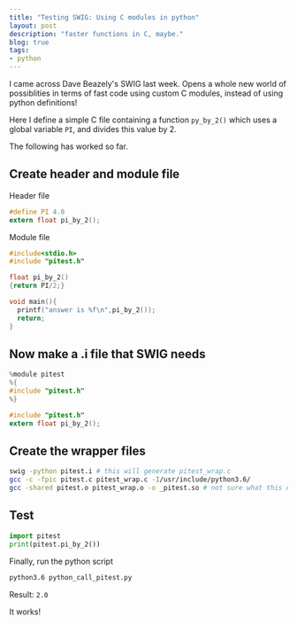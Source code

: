 ```yaml
---
title: "Testing SWIG: Using C modules in python"
layout: post
description: "faster functions in C, maybe."
blog: true
tags: 
- python
---
```


I came across Dave Beazely's SWIG last week. Opens a whole new
world of possiblities in terms of fast code using custom C modules,
instead of using python definitions! 

Here I define a simple C file containing a function `py_by_2()`
which uses a global variable `PI`, and divides this value by 2.

The following has worked so far.


## Create header and module file
Header file
```C
#define PI 4.0
extern float pi_by_2();
```

Module file
```C
#include<stdio.h>
#include "pitest.h"

float pi_by_2()
{return PI/2;}

void main(){
  printf("answer is %f\n",pi_by_2());
  return;
}
```

## Now make a .i file that SWIG needs

```C
%module pitest
%{
#include "pitest.h"
%}

#include "pitest.h"
extern float pi_by_2();
```

## Create the wrapper files

```bash
swig -python pitest.i # this will generate pitest_wrap.c
gcc -c -fpic pitest.c pitest_wrap.c -I/usr/include/python3.6/
gcc -shared pitest.o pitest_wrap.o -o _pitest.so # not sure what this does
```


## Test

```python
import pitest
print(pitest.pi_by_2())
```

Finally, run the python script

```sh
python3.6 python_call_pitest.py
```

Result: `2.0`

It works!




